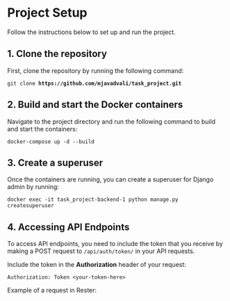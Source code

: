 <h1>Project Setup</h1>
<p>Follow the instructions below to set up and run the project.</p>

<h2>1. Clone the repository</h2>
<p>First, clone the repository by running the following command:</p>
<pre><code>git clone <strong>https://github.com/mjavadvali/task_project.git</strong></code></pre>

<h2>2. Build and start the Docker containers</h2>
<p>Navigate to the project directory and run the following command to build and start the containers:</p>
<pre><code>docker-compose up -d --build</code></pre>

<h2>3. Create a superuser</h2>
<p>Once the containers are running, you can create a superuser for Django admin by running:</p>
<pre><code>docker exec -it task_project-backend-1 python manage.py createsuperuser</code></pre>

<h2>4. Accessing API Endpoints</h2>
<p>To access API endpoints, you need to include the token that you receive by making a POST request to <code>/api/auth/token/</code> in your API requests.</p>
<p>Include the token in the <strong>Authorization</strong> header of your request:</p>
<pre><code>Authorization: Token &lt;your-token-here&gt;</code></pre>


<p>Example of a request in Rester:</p
![Capture](https://github.com/user-attachments/assets/67fde6d0-3630-4df7-83b1-70841eeb0324)
